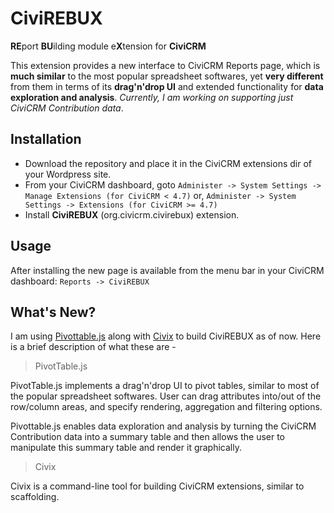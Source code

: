 Civi**REBUX**
======
**RE**port **BU**ilding module e**X**tension for **CiviCRM**

This extension provides a new interface to CiviCRM Reports page, which is **much similar** to the most popular spreadsheet softwares, yet **very different** from them in terms of its **drag'n'drop UI** and extended functionality for **data exploration and analysis**. *Currently, I am working on supporting just CiviCRM Contribution data*.

Installation
------

- Download the repository and place it in the CiviCRM extensions dir of your Wordpress site.
- From your CiviCRM dashboard, goto `Administer -> System Settings -> Manage Extensions (for CiviCRM < 4.7)` or,  `Administer -> System Settings -> Extensions (for CiviCRM >= 4.7)`
- Install **CiviREBUX** (org.civicrm.civirebux) extension.

Usage
------

After installing the new page is available from the menu bar in your CiviCRM dashboard: `Reports -> CiviREBUX`

What's New?
------

I am using [Pivottable.js](http://nicolas.kruchten.com/pivottable) along with [Civix](https://github.com/totten/civix) to build CiviREBUX as of now. Here is a brief description of what these are - 

>  PivotTable.js

PivotTable.js implements a drag'n'drop UI to pivot tables, similar to most of the popular spreadsheet softwares. User can drag attributes into/out of the row/column areas, and specify rendering, aggregation and filtering options. 

Pivottable.js enables data exploration and analysis by turning the CiviCRM Contribution data into a summary table and then allows the user to manipulate this summary table and render it graphically.

> Civix

Civix is a command-line tool for building CiviCRM extensions, similar to scaffolding.
